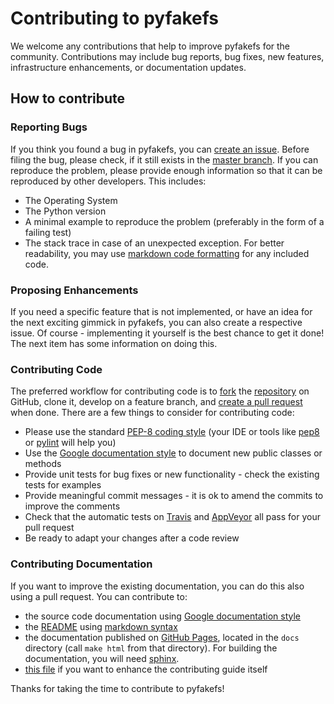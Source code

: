 
# Contributing to pyfakefs

We welcome any contributions that help to improve pyfakefs for the community.
Contributions may include bug reports, bug fixes, new features, infrastructure enhancements, or 
documentation updates.

## How to contribute

### Reporting Bugs

If you think you found a bug in pyfakefs, you can [create an issue](https://help.github.com/articles/creating-an-issue/).
Before filing the bug, please check, if it still exists in the [master branch](https://github.com/jmcgeheeiv/pyfakefs). 
If you can reproduce the problem, please provide enough information so that it can be reproduced by other developers.
This includes:
  * The Operating System
  * The Python version
  * A minimal example to reproduce the problem (preferably in the form of a failing test)
  * The stack trace in case of an unexpected exception.
For better readability, you may use [markdown code formatting](https://help.github.com/articles/creating-and-highlighting-code-blocks/) for any included code.

### Proposing Enhancements

If you need a specific feature that is not implemented, or have an idea for the next 
exciting gimmick in pyfakefs, you can also create a respective issue. 
Of course - implementing it yourself is the best chance to get it done! 
The next item has some information on doing this.

### Contributing Code

The preferred workflow for contributing code is to 
[fork](https://help.github.com/articles/fork-a-repo/) the [repository](https://github.com/jmcgeheeiv/pyfakefs) on GitHub, clone it, 
develop on a feature branch, and [create a pull request](https://help.github.com/articles/creating-a-pull-request-from-a-fork) when done.
There are a few things to consider for contributing code:
  * Please use the standard [PEP-8 coding style](https://www.python.org/dev/peps/pep-0008/) 
  (your IDE or tools like [pep8](https://pypi.python.org/pypi/pep8) or [pylint](https://pypi.python.org/pypi/pylint) will help you)
  * Use the [Google documentation style](https://google.github.io/styleguide/pyguide.html) to document new public classes or methods
  * Provide unit tests for bug fixes or new functionality - check the existing tests for examples
  * Provide meaningful commit messages - it is ok to amend the commits to improve the comments
  * Check that the automatic tests on [Travis](https://travis-ci.org/jmcgeheeiv/pyfakefs) 
  and [AppVeyor](https://ci.appveyor.com/project/jmcgeheeiv/pyfakefs) all pass for your pull request
  * Be ready to adapt your changes after a code review 
  
### Contributing Documentation

If you want to improve the existing documentation, you can do this also using a pull request.
You can contribute to:
  * the source code documentation using [Google documentation style](https://google.github.io/styleguide/pyguide.html) 
  * the [README](https://github.com/jmcgeheeiv/pyfakefs/blob/master/README.md) using [markdown syntax](https://help.github.com/articles/basic-writing-and-formatting-syntax/)
  * the documentation published on [GitHub Pages](http://jmcgeheeiv.github.io/pyfakefs/),
   located in the `docs` directory (call `make html` from that directory). 
  For building the documentation, you will need [sphinx](http://sphinx.pocoo.org/).
  * [this file](https://github.com/jmcgeheeiv/pyfakefs/blob/master/CONTRIBUTING.md) 
  if you want to enhance the contributing guide itself

Thanks for taking the time to contribute to pyfakefs!
